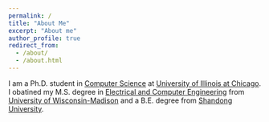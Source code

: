 ```yaml
---
permalink: /
title: "About Me"
excerpt: "About me"
author_profile: true
redirect_from: 
  - /about/
  - /about.html
---
```


I am a Ph.D. student in [Computer Science](https://cs.uic.edu/) at [University of Illinois at Chicago](https://www.uic.edu/). I obatined my M.S. degree in [Electrical and Computer Engineering](https://www.engr.wisc.edu/department/electrical-computer-engineering/) from [University of Wisconsin-Madison](https://www.wisc.edu/) and a B.E. degree from [Shandong University](https://en.sdu.edu.cn/).

